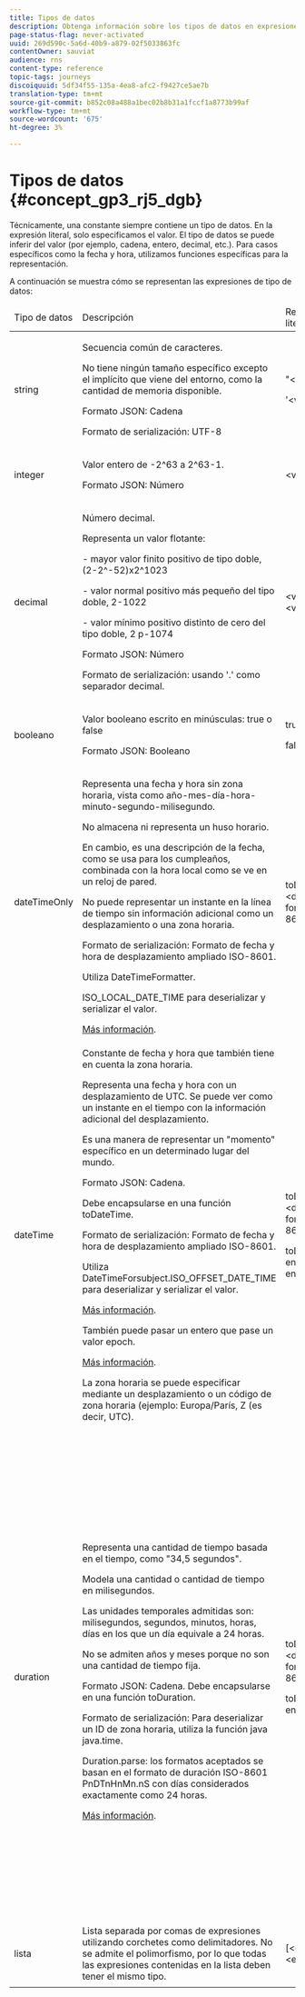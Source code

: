 ```yaml
---
title: Tipos de datos
description: Obtenga información sobre los tipos de datos en expresiones avanzadas
page-status-flag: never-activated
uuid: 269d590c-5a6d-40b9-a879-02f5033863fc
contentOwner: sauviat
audience: rns
content-type: reference
topic-tags: journeys
discoiquuid: 5df34f55-135a-4ea8-afc2-f9427ce5ae7b
translation-type: tm+mt
source-git-commit: b852c08a488a1bec02b8b31a1fccf1a8773b99af
workflow-type: tm+mt
source-wordcount: '675'
ht-degree: 3%

---
```



# Tipos de datos {#concept_gp3_rj5_dgb}

Técnicamente, una constante siempre contiene un tipo de datos. En la expresión literal, solo especificamos el valor. El tipo de datos se puede inferir del valor (por ejemplo, cadena, entero, decimal, etc.). Para casos específicos como la fecha y hora, utilizamos funciones específicas para la representación.

A continuación se muestra cómo se representan las expresiones de tipo de datos:

<table>
    <thead>
        <tr>
        <td>Tipo de datos</td>
        <td>Descripción</td>
        <td>Representación literal</td>
        <td>Ejemplo</td>
        </tr>
    </thead>
    <tbody>
    <tr>
        <td>string</td>
        <td><p>Secuencia común de caracteres.</p><p>No tiene ningún tamaño específico excepto el implícito que viene del entorno, como la cantidad de memoria disponible.</p><p>Formato JSON: Cadena</p><p>Formato de serialización: UTF-8</p></td>
        <td><p>"&lt;value&gt;"</p><p>'&lt;value&gt;'</p></td>
        <td><p><pre>"hola mundo"</pre></p><p><pre>'hola mundo'</pre></p></td>
    </tr>
    <tr>
        <td>integer</td>
        <td><p>Valor entero de -2^63 a 2^63-1.</p><p>Formato JSON: Número</p></td>
        <td>&lt;valor entero&gt;</td>
        <td><p><pre>42</pre></p></td>
    </tr>
    <tr>
        <td>decimal</td>
        <td><p>Número decimal.</p><p>Representa un valor flotante:</p>
        <p>- mayor valor finito positivo de tipo doble, (2-2^-52)x2^1023</p>
        <p> - valor normal positivo más pequeño del tipo doble, 2-1022</p>
        <p> - valor mínimo positivo distinto de cero del tipo doble, 2 p-1074</p><p>Formato JSON: Número</p><p>Formato de serialización: usando '.' como separador decimal.</p></td>
        <td>&lt;valor entero&gt;.&lt;valor entero&gt;</td>
        <td><p><pre>3.14</pre></p></td>
    </tr>
    <tr>
        <td>booleano</td>
        <td><p>Valor booleano escrito en minúsculas: true o false</p><p>Formato JSON: Booleano</p></td>
        <td><p>true</p><p>false</p></td>
        <td><p><pre>true</pre></p></td>
    </tr>
    <tr>
        <td>dateTimeOnly</td>
        <td><p>Representa una fecha y hora sin zona horaria, vista como año-mes-día-hora-minuto-segundo-milisegundo.</p><p>No almacena ni representa un huso horario.</p><p>En cambio, es una descripción de la fecha, como se usa para los cumpleaños, combinada con la hora local como se ve en un reloj de pared.</p><p>No puede representar un instante en la línea de tiempo sin información adicional como un desplazamiento o una zona horaria.</p><p>Formato de serialización: Formato de fecha y hora de desplazamiento ampliado ISO-8601.</p><p>Utiliza DateTimeFormatter.</p><p>ISO_LOCAL_DATE_TIME para deserializar y serializar el valor.</p> <a href="https://docs.oracle.com/javase/8/docs/api/java/time/format/DateTimeFormatter.html#ISO_LOCAL_DATE_TIME">Más información</a>.</td>
        <td><p>toDateTimeOnly("&lt;dateTimeOnly en formato ISO-8601&gt;")</p></td>
        <td></td>
    </tr>
    <tr>
        <td>dateTime</td>
        <td><p>Constante de fecha y hora que también tiene en cuenta la zona horaria.</p><p>Representa una fecha y hora con un desplazamiento de UTC. Se puede ver como un instante en el tiempo con la información adicional del desplazamiento. </p><p>Es una manera de representar un "momento" específico en un determinado lugar del mundo.</p><p>Formato JSON: Cadena.</p><p> Debe encapsularse en una función toDateTime.</p><p>
        Formato de serialización: Formato de fecha y hora de desplazamiento ampliado ISO-8601.</p><p> Utiliza DateTimeForsubject.ISO_OFFSET_DATE_TIME para deserializar y serializar el valor.</p> <a href="https://docs.oracle.com/javase/8/docs/api/java/time/format/DateTimeFormatter.html#ISO_OFFSET_DATE_TIME">Más información</a>. 
        <p>También puede pasar un entero que pase un valor epoch.</p> <a href="https://www.epochconverter.com/">Más información</a>.</p>
        <p>La zona horaria se puede especificar mediante un desplazamiento o un código de zona horaria (ejemplo: Europa/París, Z (es decir, UTC).</p></td>
        <td><p>toDateTime("&lt;dateTime en formato ISO-8601&gt;")</p>
        <p>toDateTime(&lt;valor entero de una epoch en milisegundos&gt;)</p></td>
        <td><p><pre>toDateTime("1977-04-22T06:00:00Z")</pre></p><p><pre>toDateTime</pre></p><p><pre>("2011-12-03T15:15:30Z")</pre></p><p><pre>toDateTime</pre></p><p><pre>("2011-12-03T15:15:30.123Z")</pre></p><p><pre>toDateTime</pre></p><p><pre>("2011-12-03T15:15:30.123+02:00")</pre></p>
        <p><pre>toDateTime</pre></p><p><pre>("2011-12-03T15:15:30.123-00:20")</pre></p><p><pre>toDateTime(1560762190189)</pre></p></td>
    </tr>
    <tr>
        <td>duration</td>
        <td><p>Representa una cantidad de tiempo basada en el tiempo, como "34,5 segundos".</p><p> Modela una cantidad o cantidad de tiempo en milisegundos.</p><p>Las unidades temporales admitidas son: milisegundos, segundos, minutos, horas, días en los que un día equivale a 24 horas.</p><p> No se admiten años y meses porque no son una cantidad de tiempo fija.</p><p>Formato JSON: Cadena. Debe encapsularse en una función toDuration.</p><p>Formato de serialización: Para deserializar un ID de zona horaria, utiliza la función java java.time.</p><p>Duration.parse: los formatos aceptados se basan en el formato de duración ISO-8601 PnDTnHnMn.nS con días considerados exactamente como 24 horas.</p><a href="https://docs.oracle.com/javase/8/docs/api/java/time/Duration.html#parse-java.lang.CharSequence-">Más información</a>.</td>
        <td><p>toDuration("&lt;duración en formato ISO-8601&gt;")</p><p>toDuration(&lt;duración en milisegundos&gt;)</p></td>
        <td><p><pre>toDuration("PT5S") // 5 segundos</pre></p>
        <p><pre>toDuration(500) // </pre></p>
        <p><pre>500ms</pre></p>
        <p><pre>toDuration("PT20.345S") </pre></p>
        <p><pre>— analiza como "20,345 segundos"</pre></p>
        <p><pre>toDuration("PT15M") </pre></p>
        <p><pre> — se analiza como "15 minutos"</pre></p>
        <p><pre>(donde un minuto es de 60 segundos)</pre></p>
        <p><pre>toDuration("PT10H") </pre></p>
        <p><pre>— se analiza como "10 horas"</pre></p>
        <p><pre>(donde una hora es de 3600 segundos)</pre></p>
        <p><pre>toDuration("P2D") </pre></p>
        <p><pre>— analiza como "2 días"</pre></p>
        <p><pre>(donde un día es </pre></p>
        <p><pre>24 horas u 86400 segundos)</pre></p>
        <p><pre>toDuration("P2DT3H4M") </pre></p>
        <p><pre>— analiza como</pre></p>
        <p><pre>"2 días, 3 horas y 4 minutos"</pre></p>
        <p><pre>toDuration("P-6H3M") </pre></p>
        <p><pre>— analiza como</pre></p>
        <p><pre>"-6 horas y +3 minutos"</pre></p>
        <p><pre>toDuration("-P6H3M") </pre></p>
        <p><pre>— analiza como</pre></p>
        <p><pre>"-6 horas y -3 minutos"</pre></p>
        <p><pre>toDuration("-P-6H+3M") </pre></p>
        <p><pre>— analiza como</pre></p>
        <p><pre>"+6 horas y -3 minutos"</pre></p></td>
    </tr>
    <tr>
        <td>lista</td>
        <td>Lista separada por comas de expresiones utilizando corchetes como delimitadores. No se admite el polimorfismo, por lo que todas las expresiones contenidas en la lista deben tener el mismo tipo.</td>
        <td>[&lt;expresión&gt;, &lt;expresión&gt;, ... ]</td>
        <td><p><pre>["value1","value2"]</pre></p><p><pre>[3,5]</pre></p><p><pre>[toDuration(500),toDuration(800)]</pre></p></td>
    </tr>
    </tbody>
</table>

